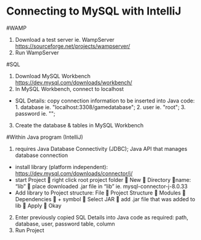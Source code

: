 # Connecting to MySQL with IntelliJ

#WAMP
1. Download a test server ie. WampServer https://sourceforge.net/projects/wampserver/
2. Run WampServer

#SQL
1.	Download MySQL Workbench https://dev.mysql.com/downloads/workbench/
2. In MySQL Workbench, connect to localhost
- SQL Details: copy connection information to be inserted into Java code: 1. database ie. "localhost:3308/gamedatabase"; 2. user ie. "root"; 3. password ie. "";
3. Create the database & tables in MySQL Workbench

#Within Java program (IntelliJ)
1.	requires Java Database Connectivity (JDBC); Java API that manages database connection 
-	install library (platform independent): https://dev.mysql.com/downloads/connector/j/
-	start Project  right click root project folder  New  Directory name: “lib”  place downloaded .jar file in “lib” ie. mysql-connector-j-8.0.33
-	Add library to Project structure: File  Project Structure  Modules  Dependencies  + symbol  Select JAR  add .jar file that was added to lib  Apply  Okay
2. Enter previously copied SQL Details into Java code as required: path, database, user, password table, column
3. Run Project
